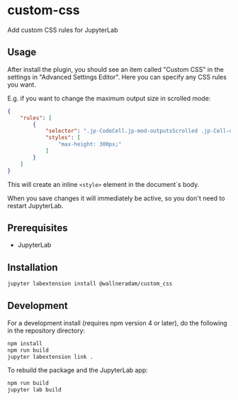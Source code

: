 # custom-css

Add custom CSS rules for JupyterLab

## Usage

After install the plugin, you should see an item called "Custom CSS" in the settings in "Advanced Settings Editor".
Here you can specify any CSS rules you want.

E.g. if you want to change the maximum output size in scrolled mode:
```json
{
    "rules": [
        {
            "selector": ".jp-CodeCell.jp-mod-outputsScrolled .jp-Cell-outputArea",
            "styles": [
                "max-height: 300px;"
            ]
        }
    ]
}
```

This will create an inline `<style>` element in the document`s body.

When you save changes it will immediately be active, so you don't need to restart JupyterLab.

## Prerequisites

* JupyterLab

## Installation

```bash
jupyter labextension install @wallneradam/custom_css
```

## Development

For a development install (requires npm version 4 or later), do the following in the repository directory:

```bash
npm install
npm run build
jupyter labextension link .
```

To rebuild the package and the JupyterLab app:

```bash
npm run build
jupyter lab build
```
